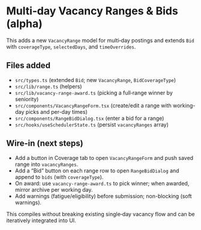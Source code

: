 # Multi‑day Vacancy Ranges & Bids (alpha)

This adds a new `VacancyRange` model for multi‑day postings and extends `Bid` with `coverageType`, `selectedDays`, and `timeOverrides`.

## Files added
- `src/types.ts` (extended `Bid`; new `VacancyRange`, `BidCoverageType`)
- `src/lib/range.ts` (helpers)
- `src/lib/vacancy-range-award.ts` (picking a full‑range winner by seniority)
- `src/components/VacancyRangeForm.tsx` (create/edit a range with working-day picks and per-day times)
- `src/components/RangeBidDialog.tsx` (enter a bid for a range)
- `src/hooks/useSchedulerState.ts` (persist `vacancyRanges` array)

## Wire-in (next steps)
- Add a button in Coverage tab to open `VacancyRangeForm` and push saved range into `vacancyRanges`.
- Add a “Bid” button on each range row to open `RangeBidDialog` and append to `bids` (with `coverageType`).
- On award: use `vacancy-range-award.ts` to pick winner; when awarded, mirror archive per working day.
- Add warnings (fatigue/eligibility) before submission; non-blocking (soft warnings).

This compiles without breaking existing single‑day vacancy flow and can be iteratively integrated into UI.
